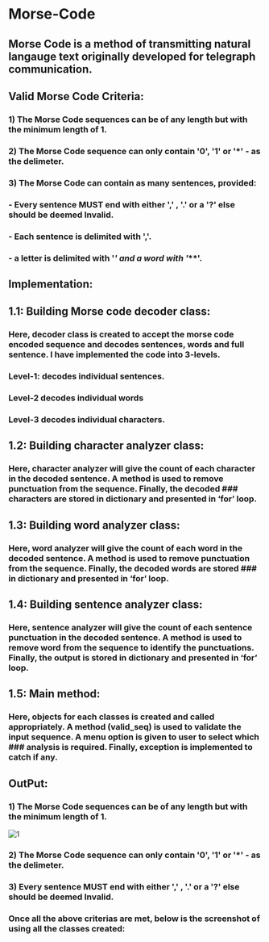 # Morse-Code

## Morse Code is a method of transmitting natural langauge text originally developed for telegraph communication.

## Valid Morse Code Criteria:

### 1) The Morse Code sequences can be of any length but with the minimum length of 1.

### 2) The Morse Code sequence can only contain '0', '1' or '*' - as the delimeter.

### 3) The Morse Code can contain as many sentences, provided:
###   - Every sentence MUST end with either ',' , '.' or a '?' else should be deemed Invalid.
###   - Each sentence is delimited with ','.
###   - a letter is delimited with '*' and a word with '***'.

## Implementation:

## 1.1: Building Morse code decoder class:

### Here, decoder class is created to accept the morse code encoded sequence and decodes sentences, words and full sentence. I have implemented the code into 3-levels.
###   Level-1: decodes individual sentences.
###   Level-2 decodes individual words 
###   Level-3 decodes individual characters.

## 1.2: Building character analyzer class:

### Here, character analyzer will give the count of each character in the decoded sentence. A method is used to remove punctuation from the sequence. Finally, the decoded             ### characters are stored in dictionary and presented in ‘for’ loop.

## 1.3: Building word analyzer class:

### Here, word analyzer will give the count of each word in the decoded sentence. A method is used to remove punctuation from the sequence. Finally, the decoded words are stored ### in dictionary and presented in ‘for’ loop.

## 1.4: Building sentence analyzer class:
### Here, sentence analyzer will give the count of each sentence punctuation in the decoded sentence. A method is used to remove word from the sequence to identify the punctuations. Finally, the output is stored in dictionary and presented in ‘for’ loop.

## 1.5: Main method:
### Here, objects for each classes is created and called appropriately. A method (valid_seq) is used to validate the input sequence.  A menu option is given to user to select which ### analysis is required. Finally, exception is implemented to catch if any.

## OutPut:

### 1) The Morse Code sequences can be of any length but with the minimum length of 1.

![1](https://user-images.githubusercontent.com/42957613/97344142-60a90d80-18ae-11eb-9ba7-0ba0cb662f31.PNG)


###  2) The Morse Code sequence can only contain '0', '1' or '*' - as the delimeter.




### 3) Every sentence MUST end with either ',' , '.' or a '?' else should be deemed Invalid.


### Once all the above criterias are met, below is the screenshot of using all the classes created:




